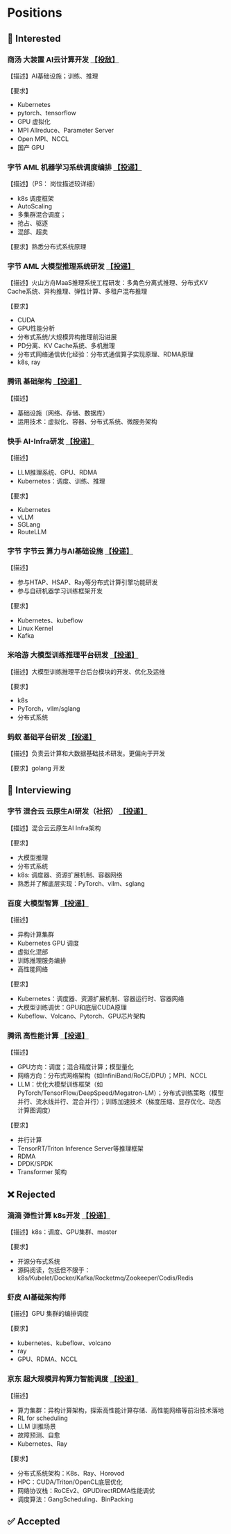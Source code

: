 # Positions

## 🤔 Interested

### 商汤 大装置 AI云计算开发 [【投敌】](https://hr.sensetime.com/SU60fa3bdabef57c1023fc1cbc/pb/posDetail.html?postId=6887184e43ff2844337f9be3&postType=campus)

【描述】AI基础设施；训练、推理

【要求】
- Kubernetes
- pytorch、tensorflow
- GPU 虚拟化
- MPI Allreduce、Parameter Server
-  Open MPI、NCCL
-  国产 GPU

### 字节 AML 机器学习系统调度编排 [【投递】](https://jobs.bytedance.com/campus/position/7529810995080202514/detail)

【描述】（PS： 岗位描述较详细）

- k8s 调度框架
- AutoScaling
- 多集群混合调度；
- 抢占、驱逐
- 混部、超卖

【要求】熟悉分布式系统原理

### 字节 AML 大模型推理系统研发 [【投递】](https://jobs.bytedance.com/campus/position/7532039453444835602/detail)

【描述】火山方舟MaaS推理系统工程研发：多角色分离式推理、分布式KV Cache系统、异构推理、弹性计算、多租户混布推理

【要求】

- CUDA
- GPU性能分析
- 分布式系统/大规模异构推理前沿进展
- PD分离、KV Cache系统、多机推理
- 分布式网络通信优化经验：分布式通信算子实现原理、RDMA原理
- k8s, ray

### 腾讯 基础架构 [【投递】](https://join.qq.com/post_detail.html?postid=1150161895786041347)

【描述】
- 基础设施（网络、存储、数据库）
- 运用技术：虚拟化、容器、分布式系统、微服务架构

### 快手 AI-Infra研发 [【投递】](https://campus.kuaishou.cn/recruit/campus/e/#/campus/job-info/9915)


【描述】
- LLM推理系统、GPU、RDMA
- Kubernetes：调度、训练、推理

【要求】
- Kubernetes
- vLLM
- SGLang
- RouteLLM

### 字节 字节云 算力与AI基础设施 [【投递】](https://jobs.bytedance.com/campus/position/7532390972501772562/detail)

【描述】
- 参与HTAP、HSAP、Ray等分布式计算引擎功能研发
- 参与自研机器学习训练框架开发

【要求】
- Kubernetes、kubeflow
- Linux Kernel
- Kafka

### 米哈游 大模型训练推理平台研发 [【投递】](https://jobs.mihoyo.com/#/campus/position/6686)

【描述】大模型训练推理平台后台模块的开发、优化及运维

【要求】
- k8s
- PyTorch，vllm/sglang
- 分布式系统

### 蚂蚁 基础平台研发 [【投递】](https://talent.antgroup.com/campus-position?positionId=25081106194767&tid=219fddf317554951769451887eae31)

【描述】负责云计算和大数据基础技术研发。更偏向于开发

【要求】golang 开发

## 💪 Interviewing

### 字节 混合云 云原生AI研发（社招） [【投递】](https://jobs.bytedance.com/experienced/position/7475683054569441554/detail)

【描述】混合云云原生AI Infra架构

【要求】
- 大模型推理
- 分布式系统
- k8s: 调度器、资源扩展机制、容器网络
- 熟悉并了解底层实现：PyTorch、vllm、sglang

### 百度 大模型智算 [【投递】](https://talent.baidu.com/jobs/detail/GRADUATE/43e99910-e7d7-472b-8adf-149821b8fb2a)

【描述】
- 异构计算集群
- Kubernetes GPU 调度
- 虚拟化混部
- 训练推理服务编排
- 高性能网络

【要求】
- Kubernetes：调度器、资源扩展机制、容器运行时、容器网络
- 大模型训练调优：GPU和底层CUDA原理
- Kubeflow、Volcano、Pytorch、GPU芯片架构

### 腾讯 高性能计算 [【投递】](https://join.qq.com/post_detail.html?postid=1150119855413066752)

【描述】
- GPU方向：调度；混合精度计算；模型量化
- 网络方向：分布式网络架构（如InfiniBand/RoCE/DPU）；MPI、NCCL
- LLM：优化大模型训练框架（如PyTorch/TensorFlow/DeepSpeed/Megatron-LM）；分布式训练策略（模型并行、流水线并行、混合并行）；训练加速技术（梯度压缩、显存优化、动态计算图调度）

【要求】
- 并行计算
- TensorRT/Triton Inference Server等推理框架
- RDMA
- DPDK/SPDK
- Transformer 架构

## ❌ Rejected

### 滴滴 弹性计算 k8s开发 [【投递】](https://campus.didiglobal.com/campus_apply/didiglobal/96064#/job/e8b56d0f-abae-440a-9868-4d1fb005e914)

【描述】k8s：调度、GPU集群、master

【要求】
- 开源分布式系统
- 源码阅读，包括但不限于：k8s/Kubelet/Docker/Kafka/Rocketmq/Zookeeper/Codis/Redis

### 虾皮 AI基础架构师

【描述】GPU 集群的编排调度

【要求】
- kubernetes、kubeflow、volcano
- ray
- GPU、RDMA、NCCL

### 京东 超大规模异构算力智能调度 [【投递】](https://campus.jd.com/#/details?id=5993)

【描述】
- 算力集群：异构计算架构，探索高性能计算存储、高性能网络等前沿技术落地
- RL for scheduling
- LLM 训推场景
- 故障预测、自愈
- Kubernetes、Ray

【要求】
- 分布式系统架构：K8s、Ray、Horovod
- HPC：CUDA/Triton/OpenCL底层优化
- 网络协议栈：RoCEv2、GPUDirectRDMA性能调优
- 调度算法：GangScheduling、BinPacking

## ✅ Accepted




